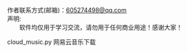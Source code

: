 作者联系方式(邮箱)：605274498@qq.com <br>
声明:<br>
　　软件均仅用于学习交流，请勿用于任何商业用途！感谢大家！<br>
	
cloud_music.py		网易云音乐下载<br>


